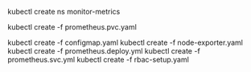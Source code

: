 kubectl create ns monitor-metrics

kubectl create -f  prometheus.pvc.yaml

kubectl create -f  configmap.yaml
kubectl create -f  node-exporter.yaml
kubectl create -f  prometheus.deploy.yml
kubectl create -f  prometheus.svc.yml
kubectl create -f  rbac-setup.yaml
